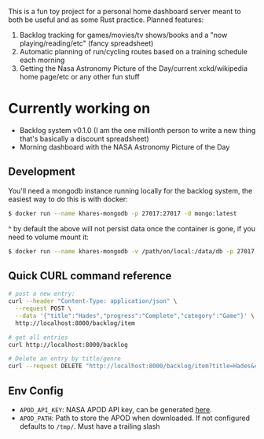 This is a fun toy project for a personal home dashboard server meant to both be useful and as some Rust practice. Planned features:
1. Backlog tracking for games/movies/tv shows/books and a "now playing/reading/etc" (fancy spreadsheet)
2. Automatic planning of run/cycling routes based on a training schedule each morning
3. Getting the Nasa Astronomy Picture of the Day/current xckd/wikipedia home page/etc or any other fun stuff

# Currently working on
- Backlog system v0.1.0 (I am the one millionth person to write a new thing that's basically a discount spreadsheet)
- Morning dashboard with the NASA Astronomy Picture of the Day

## Development
You'll need a mongodb instance running locally for the backlog system, the easiest way to do this is with docker:

```sh
$ docker run --name khares-mongodb -p 27017:27017 -d mongo:latest
```

^ by default the above will not persist data once the container is gone, if you need to volume mount it:

```sh
$ docker run --name khares-mongodb -v /path/on/local:/data/db -p 27017:27017 -d mongo:latest
```

## Quick CURL command reference
```sh
# post a new entry:
curl --header "Content-Type: application/json" \
  --request POST \
  --data '{"title":"Hades","progress":"Complete","category":"Game"}' \
  http://localhost:8000/backlog/item

# get all entries
curl http://localhost:8000/backlog

# Delete an entry by title/genre
curl --request DELETE "http://localhost:8000/backlog/item?title=Hades&category=Game"
```

## Env Config
- `APOD_API_KEY`: NASA APOD API key, can be generated [here](https://api.nasa.gov/).
- `APOD_PATH`: Path to store the APOD when downloaded. If not configured defaults to `/tmp/`. Must have a trailing slash
